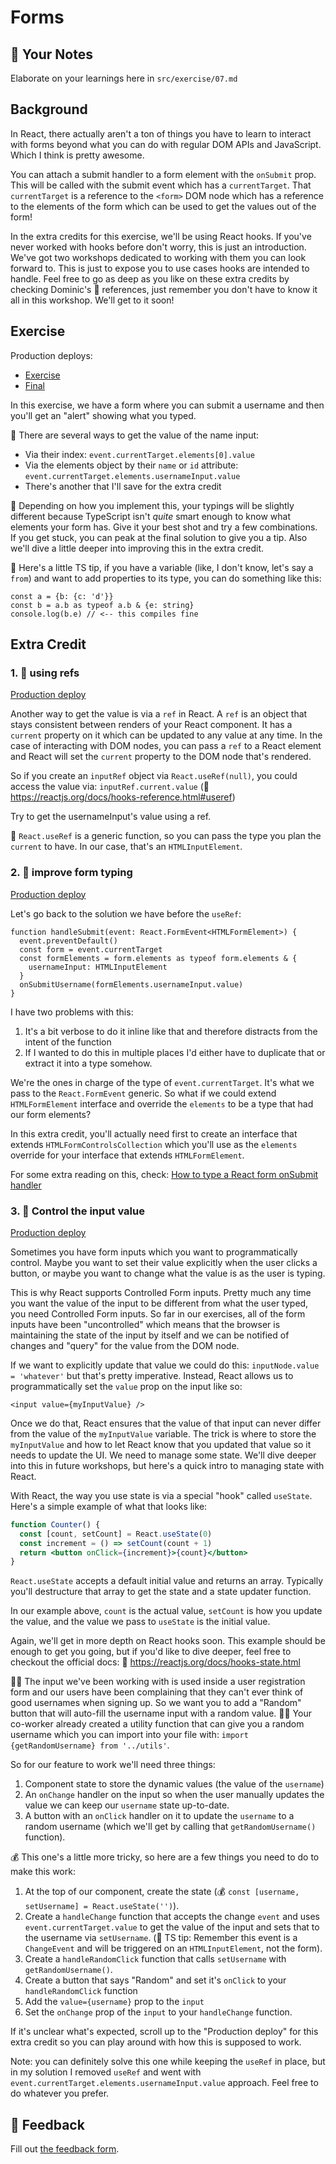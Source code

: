 # Forms

## 📝 Your Notes

Elaborate on your learnings here in `src/exercise/07.md`

## Background

In React, there actually aren't a ton of things you have to learn to interact
with forms beyond what you can do with regular DOM APIs and JavaScript. Which I
think is pretty awesome.

You can attach a submit handler to a form element with the `onSubmit` prop. This
will be called with the submit event which has a `currentTarget`. That
`currentTarget` is a reference to the `<form>` DOM node which has a reference to
the elements of the form which can be used to get the values out of the form!

In the extra credits for this exercise, we'll be using React hooks. If you've
never worked with hooks before don't worry, this is just an introduction. We've
got two workshops dedicated to working with them you can look forward to. This
is just to expose you to use cases hooks are intended to handle. Feel free to go
as deep as you like on these extra credits by checking Dominic's 📜 references,
just remember you don't have to know it all in this workshop. We'll get to it
soon!

## Exercise

Production deploys:

- [Exercise](http://react-fundamentals-next.netlify.app/isolated/exercise/07.tsx)
- [Final](http://react-fundamentals-next.netlify.app/isolated/final/07.tsx)

In this exercise, we have a form where you can submit a username and then you'll
get an "alert" showing what you typed.

🦉 There are several ways to get the value of the name input:

- Via their index: `event.currentTarget.elements[0].value`
- Via the elements object by their `name` or `id` attribute:
  `event.currentTarget.elements.usernameInput.value`
- There's another that I'll save for the extra credit

🦺 Depending on how you implement this, your typings will be slightly different
because TypeScript isn't _quite_ smart enough to know what elements your form
has. Give it your best shot and try a few combinations. If you get stuck, you
can peak at the final solution to give you a tip. Also we'll dive a little
deeper into improving this in the extra credit.

🦺 Here's a little TS tip, if you have a variable (like, I don't know, let's say
a `from`) and want to add properties to its type, you can do something like
this:

```tsx
const a = {b: {c: 'd'}}
const b = a.b as typeof a.b & {e: string}
console.log(b.e) // <-- this compiles fine
```

## Extra Credit

### 1. 💯 using refs

[Production deploy](http://react-fundamentals-next.netlify.app/isolated/final/07.extra-1.tsx)

Another way to get the value is via a `ref` in React. A `ref` is an object that
stays consistent between renders of your React component. It has a `current`
property on it which can be updated to any value at any time. In the case of
interacting with DOM nodes, you can pass a `ref` to a React element and React
will set the `current` property to the DOM node that's rendered.

So if you create an `inputRef` object via `React.useRef(null)`, you could access
the value via: `inputRef.current.value` (📜
https://reactjs.org/docs/hooks-reference.html#useref)

Try to get the usernameInput's value using a ref.

🦺 `React.useRef` is a generic function, so you can pass the type you plan the
`current` to have. In our case, that's an `HTMLInputElement`.

### 2. 💯 improve form typing

[Production deploy](http://react-fundamentals-next.netlify.app/isolated/final/07.extra-2.tsx)

Let's go back to the solution we have before the `useRef`:

```tsx
function handleSubmit(event: React.FormEvent<HTMLFormElement>) {
  event.preventDefault()
  const form = event.currentTarget
  const formElements = form.elements as typeof form.elements & {
    usernameInput: HTMLInputElement
  }
  onSubmitUsername(formElements.usernameInput.value)
}
```

I have two problems with this:

1. It's a bit verbose to do it inline like that and therefore distracts from the
   intent of the function
2. If I wanted to do this in multiple places I'd either have to duplicate that
   or extract it into a type somehow.

We're the ones in charge of the type of `event.currentTarget`. It's what we pass
to the `React.FormEvent` generic. So what if we could extend `HTMLFormElement`
interface and override the `elements` to be a type that had our form elements?

In this extra credit, you'll actually need first to create an interface that
extends `HTMLFormControlsCollection` which you'll use as the `elements` override
for your interface that extends `HTMLFormElement`.

For some extra reading on this, check:
[How to type a React form onSubmit handler](https://epicreact.dev/how-to-type-a-react-form-on-submit-handler)

### 3. 💯 Control the input value

[Production deploy](http://react-fundamentals-next.netlify.app/isolated/final/07.extra-3.tsx)

Sometimes you have form inputs which you want to programmatically control. Maybe
you want to set their value explicitly when the user clicks a button, or maybe
you want to change what the value is as the user is typing.

This is why React supports Controlled Form inputs. Pretty much any time you want
the value of the input to be different from what the user typed, you need
Controlled Form inputs. So far in our exercises, all of the form inputs have
been "uncontrolled" which means that the browser is maintaining the state of the
input by itself and we can be notified of changes and "query" for the value from
the DOM node.

If we want to explicitly update that value we could do this:
`inputNode.value = 'whatever'` but that's pretty imperative. Instead, React
allows us to programmatically set the `value` prop on the input like so:

```tsx
<input value={myInputValue} />
```

Once we do that, React ensures that the value of that input can never differ
from the value of the `myInputValue` variable. The trick is where to store the
`myInputValue` and how to let React know that you updated that value so it needs
to update the UI. We need to manage some state. We'll dive deeper into this in
future workshops, but here's a quick intro to managing state with React.

With React, the way you use state is via a special "hook" called `useState`.
Here's a simple example of what that looks like:

```jsx
function Counter() {
  const [count, setCount] = React.useState(0)
  const increment = () => setCount(count + 1)
  return <button onClick={increment}>{count}</button>
}
```

`React.useState` accepts a default initial value and returns an array. Typically
you'll destructure that array to get the state and a state updater function.

In our example above, `count` is the actual value, `setCount` is how you update
the value, and the value we pass to `useState` is the initial value.

Again, we'll get in more depth on React hooks soon. This example should be
enough to get you going, but if you'd like to dive deeper, feel free to checkout
the official docs: 📜 https://reactjs.org/docs/hooks-state.html

👨‍💼 The input we've been working with is used inside a user registration form and
our users have been complaining that they can't ever think of good usernames
when signing up. So we want you to add a "Random" button that will auto-fill the
username input with a random value. 🧝‍♀️ Your co-worker already created a utility
function that can give you a random username which you can import into your file
with: `import {getRandomUsername} from '../utils'`.

So for our feature to work we'll need three things:

1. Component state to store the dynamic values (the value of the `username`)
2. An `onChange` handler on the input so when the user manually updates the
   value we can keep our `username` state up-to-date.
3. A button with an `onClick` handler on it to update the `username` to a random
   username (which we'll get by calling that `getRandomUsername()` function).

💰 This one's a little more tricky, so here are a few things you need to do to
make this work:

1. At the top of our component, create the state (💰
   `const [username, setUsername] = React.useState('')`).
2. Create a `handleChange` function that accepts the change `event` and uses
   `event.currentTarget.value` to get the value of the input and sets that to
   the username via `setUsername`. (🦺 TS tip: Remember this event is a
   `ChangeEvent` and will be triggered on an `HTMLInputElement`, not the form).
3. Create a `handleRandomClick` function that calls `setUsername` with
   `getRandomUsername()`.
4. Create a button that says "Random" and set it's `onClick` to your
   `handleRandomClick` function
5. Add the `value={username}` prop to the `input`
6. Set the `onChange` prop of the `input` to your `handleChange` function.

If it's unclear what's expected, scroll up to the "Production deploy" for this
extra credit so you can play around with how this is supposed to work.

Note: you can definitely solve this one while keeping the `useRef` in place, but
in my solution I removed `useRef` and went with
`event.currentTarget.elements.usernameInput.value` approach. Feel free to do
whatever you prefer.

## 🦉 Feedback

Fill out
[the feedback form](https://ws.kcd.im/?ws=React%20Fundamentals%20%E2%9A%9B&e=07%3A%20Forms&em=timatron%40gmail.com).

